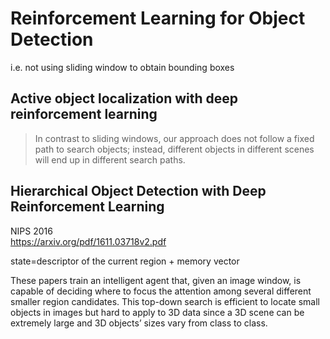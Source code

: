 # Reinforcement Learning for Object Detection
i.e. not using sliding window to obtain bounding boxes
## Active object localization with deep reinforcement learning


>In contrast to sliding windows, our approach does not follow a fixed path to search objects;
>instead, different objects in different scenes will end up in different search paths.


## Hierarchical Object Detection with Deep Reinforcement Learning 
NIPS 2016  
https://arxiv.org/pdf/1611.03718v2.pdf  



state=descriptor of the current region + memory vector<br>


These papers train an intelligent agent that, given an image window, 
is capable of deciding where to focus the attention among several 
different smaller region candidates. This top-down search is efficient 
to locate small objects in images but hard to apply to 3D data since 
a 3D scene can be extremely large and 3D objects’ sizes vary from class to class. 
	
